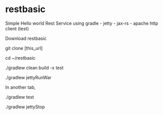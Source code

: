 # restbasic

Simple Hello world Rest Service using gradle - jetty - jax-rs - apache http client (test)

Download restbasic

git clone [this_url]

cd ~/restbasic

./gradlew clean build -x test

./gradlew jettyRunWar

In another tab,

./gradlew test

./gradlew jettyStop

